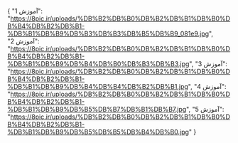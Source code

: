 {
  "آموزش 1": "https://8pic.ir/uploads/%DB%B2%DB%B0%DB%B2%DB%B1%DB%B0%DB%B4%DB%B2%DB%B1-%DB%B1%DB%B9%DB%B3%DB%B3%DB%B5%DB%B9_081e9.jpg",
  "آموزش 2": "https://8pic.ir/uploads/%DB%B2%DB%B0%DB%B2%DB%B1%DB%B0%DB%B4%DB%B2%DB%B1-%DB%B1%DB%B9%DB%B4%DB%B0%DB%B3%DB%B3.jpg",
  "آموزش 3": "https://8pic.ir/uploads/%DB%B2%DB%B0%DB%B2%DB%B1%DB%B0%DB%B4%DB%B2%DB%B1-%DB%B1%DB%B9%DB%B4%DB%B4%DB%B2%DB%B1.jpg",
  "آموزش 4": "https://8pic.ir/uploads/%DB%B2%DB%B0%DB%B2%DB%B1%DB%B0%DB%B4%DB%B2%DB%B1-%DB%B1%DB%B9%DB%B5%DB%B7%DB%B1%DB%B7.jpg",
  "آموزش 5": "https://8pic.ir/uploads/%DB%B2%DB%B0%DB%B2%DB%B1%DB%B0%DB%B4%DB%B2%DB%B1-%DB%B1%DB%B9%DB%B5%DB%B5%DB%B4%DB%B0.jpg"
}
